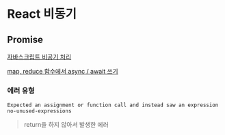 # React 비동기

## Promise





[자바스크립트 비공기 처리 ](https://www.daleseo.com/js-async-async-await/)

[map, reduce 함수에서 async / await 쓰기](https://velog.io/@minsangk/2019-09-06-0209-작성됨-eik06xy8mm)

### 에러 유형

~~~
Expected an assignment or function call and instead saw an expression  no-unused-expressions
~~~

> return을 하지 않아서 발생한 에러 



